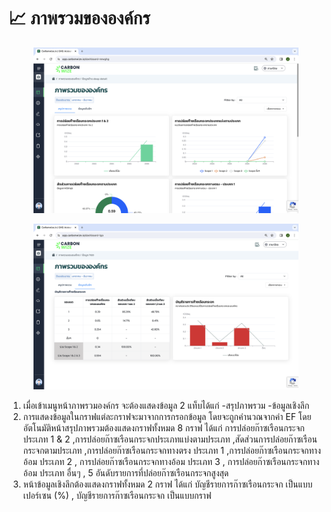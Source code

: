# 📈 ภาพรวมขององค์กร

<figure><img src="../.gitbook/assets/Screenshot 2566-11-01 at 19.39.54.png" alt=""><figcaption></figcaption></figure>

<figure><img src="../.gitbook/assets/Screenshot 2566-11-01 at 19.39.14.png" alt=""><figcaption></figcaption></figure>

1. เมื่อเข้าเมนูหน้าภาพรวมองค์กร จะต้องแสดงข้อมูล 2 แท็บได้แก่ -สรุปภาพรวม -ข้อมูลเชิงลึก
2. การแสดงข้อมูลในกราฟแต่ละกราฟจะมาจากการกรอกข้อมูล โดยจะถูกคำนวณจากค่า EF โดยอัตโนมัติหน้าสรุปภาพรวมต้องแสดงกราฟทั้งหมด 8 กราฟ ได้แก่ การปล่อยก๊าซเรือนกระจกประเภท 1 & 2 ,การปล่อยก๊าซเรือนกระจกประเภทแบ่งตามประเภท ,สัดส่วนการปล่อยก๊าซเรือนกระจกตามประเภท ,การปล่อยก๊าซเรือนกระจกทางตรง ประเภท 1 ,การปล่อยก๊าซเรือนกระจกทางอ้อม ประเภท 2 , การปล่อยก๊าซเรือนกระจกทางอ้อม ประเภท 3 , การปล่อยก๊าซเรือนกระจกทางอ้อม ประเภท อื่นๆ , 5 อันดับรายการที่ปล่อยก๊าซเรือนกระจกสูงสุด
3. หน้าข้อมูลเชิงลึกต้องแสดงกราฟทั้งหมด 2 กราฟ ได้แก่ บัญชีรายการก๊าซเรือนกระจก เป็นแบบเปอร์เซน (%) , บัญชีรายการก๊าซเรือนกระจก เป็นแบบกราฟ
